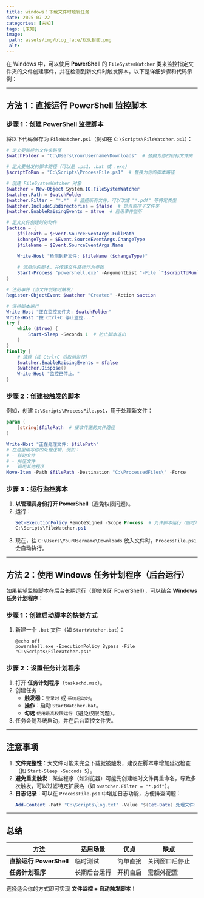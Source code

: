 ```yaml
---
title: windows：下载文件时触发任务
date: 2025-07-22
categories: [未知]
tags: [未知]
image:
 path: assets/img/blog_face/默认封面.png
 alt:
---
```

在 Windows 中，可以使用 **PowerShell** 的 `FileSystemWatcher` 类来监控指定文件夹的文件创建事件，并在检测到新文件时触发脚本。以下是详细步骤和代码示例：

---

## **方法 1：直接运行 PowerShell 监控脚本**
### **步骤 1：创建 PowerShell 监控脚本**
将以下代码保存为 `FileWatcher.ps1`（例如在 `C:\Scripts\FileWatcher.ps1`）：
```powershell
# 定义要监控的文件夹路径
$watchFolder = "C:\Users\YourUsername\Downloads"  # 替换为你的目标文件夹

# 定义要触发的脚本路径（可以是 .ps1、.bat 或 .exe）
$scriptToRun = "C:\Scripts\ProcessFile.ps1"  # 替换为你的脚本路径

# 创建 FileSystemWatcher 对象
$watcher = New-Object System.IO.FileSystemWatcher
$watcher.Path = $watchFolder
$watcher.Filter = "*.*"  # 监控所有文件，可以改成 "*.pdf" 等特定类型
$watcher.IncludeSubdirectories = $false  # 是否监控子文件夹
$watcher.EnableRaisingEvents = $true  # 启用事件监听

# 定义文件创建时的动作
$action = {
    $filePath = $Event.SourceEventArgs.FullPath
    $changeType = $Event.SourceEventArgs.ChangeType
    $fileName = $Event.SourceEventArgs.Name

    Write-Host "检测到新文件: $fileName ($changeType)"
    
    # 调用你的脚本，并传递文件路径作为参数
    Start-Process "powershell.exe" -ArgumentList "-File `"$scriptToRun`" `"$filePath`""
}

# 注册事件（当文件创建时触发）
Register-ObjectEvent $watcher "Created" -Action $action

# 保持脚本运行
Write-Host "正在监控文件夹: $watchFolder"
Write-Host "按 Ctrl+C 停止监控..."
try {
    while ($true) {
        Start-Sleep -Seconds 1  # 防止脚本退出
    }
}
finally {
    # 清理（按 Ctrl+C 后取消监控）
    $watcher.EnableRaisingEvents = $false
    $watcher.Dispose()
    Write-Host "监控已停止。"
}
```

### **步骤 2：创建被触发的脚本**
例如，创建 `C:\Scripts\ProcessFile.ps1`，用于处理新文件：
```powershell
param (
    [string]$filePath  # 接收传递的文件路径
)

Write-Host "正在处理文件: $filePath"
# 在这里编写你的处理逻辑，例如：
# - 移动文件
# - 解压文件
# - 调用其他程序
Move-Item -Path $filePath -Destination "C:\ProcessedFiles\" -Force
```

### **步骤 3：运行监控脚本**
1. **以管理员身份打开 PowerShell**（避免权限问题）。
2. 运行：
   ```powershell
   Set-ExecutionPolicy RemoteSigned -Scope Process  # 允许脚本运行（临时）
   C:\Scripts\FileWatcher.ps1
   ```
3. 现在，往 `C:\Users\YourUsername\Downloads` 放入文件时，`ProcessFile.ps1` 会自动执行。

---

## **方法 2：使用 Windows 任务计划程序（后台运行）**
如果希望监控脚本在后台长期运行（即使关闭 PowerShell），可以结合 **Windows 任务计划程序**：

### **步骤 1：创建启动脚本的快捷方式**
1. 新建一个 `.bat` 文件（如 `StartWatcher.bat`）：
   ```batch
   @echo off
   powershell.exe -ExecutionPolicy Bypass -File "C:\Scripts\FileWatcher.ps1"
   ```

### **步骤 2：设置任务计划程序**
1. 打开 **任务计划程序**（`taskschd.msc`）。
2. 创建任务：
   - **触发器**：`登录时` 或 `系统启动时`。
   - **操作**：启动 `StartWatcher.bat`。
   - **勾选** `使用最高权限运行`（避免权限问题）。
3. 任务会随系统启动，并在后台监控文件夹。

---

## **注意事项**
1. **文件完整性**：大文件可能未完全下载就被触发，建议在脚本中增加延迟检查（如 `Start-Sleep -Seconds 5`）。
2. **避免重复触发**：某些程序（如浏览器）可能先创建临时文件再重命名，导致多次触发，可以过滤特定扩展名（如 `$watcher.Filter = "*.pdf"`）。
3. **日志记录**：可以在 `ProcessFile.ps1` 中增加日志功能，方便排查问题：
   ```powershell
   Add-Content -Path "C:\Scripts\log.txt" -Value "$(Get-Date) 处理文件: $filePath"
   ```

---

## **总结**

| 方法                    | 适用场景     | 优点     | 缺点           |
| ----------------------- | ------------ | -------- | -------------- |
| **直接运行 PowerShell** | 临时测试     | 简单直接 | 关闭窗口后停止 |
| **任务计划程序**        | 长期后台运行 | 开机自启 | 需额外配置     |

选择适合你的方式即可实现 **文件监控 + 自动触发脚本**！
